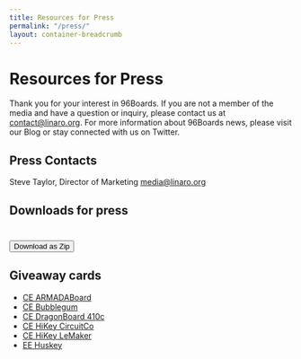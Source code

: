 ```yaml
---
title: Resources for Press
permalink: "/press/"
layout: container-breadcrumb
---
```

# Resources for Press
Thank you for your interest in 96Boards.  If you are not a member of the media and have a question or inquiry, please contact us at [contact@linaro.org](mailto:contact@linaro.org). For more information about 96Boards news, please visit our Blog or stay connected with us on Twitter.

## Press Contacts
Steve Taylor, Director of Marketing media@linaro.org

## Downloads for press
<div class="container">
<div class="col-md-3">
    <img data-src="/assets/images/blog/96Boards-Logo-Consumer.png" class="img-responsive lazyload"
    src="data:image/gif;base64,R0lGODlhAQABAAAAACH5BAEKAAEALAAAAAABAAEAAAICTAEAOw==" />
</div>
<div class="col-md-3">
    <img data-src="/assets/images/blog/96Boards-Logo-Enterprise.png" class="img-responsive lazyload"
    src="data:image/gif;base64,R0lGODlhAQABAAAAACH5BAEKAAEALAAAAAABAAEAAAICTAEAOw==" />
</div>
<div class="col-md-3">
    <img data-src="/assets/images/blog/96Boards-Logo-Partner.png" class="img-responsive lazyload"
    src="data:image/gif;base64,R0lGODlhAQABAAAAACH5BAEKAAEALAAAAAABAAEAAAICTAEAOw==" />
</div>
<div class="col-md-3">
    <img data-src="/assets/images/blog/96Boards-Logo-outline.png" class="img-responsive lazyload"
    src="data:image/gif;base64,R0lGODlhAQABAAAAACH5BAEKAAEALAAAAAABAAEAAAICTAEAOw==" />
</div>
<div class="col-md-3">
    <img data-src="/assets/images/blog/96Boards-Logo-Standard-White.png" class="img-responsive lazyload"
    src="data:image/gif;base64,R0lGODlhAQABAAAAACH5BAEKAAEALAAAAAABAAEAAAICTAEAOw==" />
</div>
<div class="col-md-3">
    <img data-src="/assets/images/blog/96Boards-Logo-Standard.png" class="img-responsive lazyload"
    src="data:image/gif;base64,R0lGODlhAQABAAAAACH5BAEKAAEALAAAAAABAAEAAAICTAEAOw==" />
</div>
<div class="col-md-3">
    <img data-src="/assets/images/blog/96Boards-Logo-Outline01pt.png" class="img-responsive lazyload"
    src="data:image/gif;base64,R0lGODlhAQABAAAAACH5BAEKAAEALAAAAAABAAEAAAICTAEAOw==" />
</div>

</div>

<br/>

<a href="/assets/downloads/96Boards-logoSet.zip">
    <button class="btn blog-read-more-btn">Download as Zip <i class="glyphicon glyphicon-save"></i></button>
</a>


## Giveaway cards

*   [CE ARMADABoard](http://linaro.co/96b-giveaway-armada)
*   [CE Bubblegum](http://linaro.co/96b-giveaway-bubblegum)
*   [CE DragonBoard 410c](http://linaro.co/96b-giveaway-dragonboard410c)
*   [CE HiKey CircuitCo](http://linaro.co/96b-giveaway-hikey-circuitco)
*   [CE HiKey LeMaker](http://linaro.co/96b-Giveaway-HiKey-Lemaker)
*   [EE Huskey](http://linaro.co/96b-giveaway-huskey)
